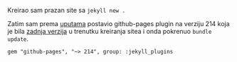 Kreirao sam prazan site sa `jekyll new .`

Zatim sam prema <a href="https://docs.github.com/en/pages/setting-up-a-github-pages-site-with-jekyll/creating-a-github-pages-site-with-jekyll#creating-a-repository-for-your-site">uputama</a> postavio github-pages plugin na verziju 214 koja je bila <a href="https://pages.github.com/versions/">zadnja verzija</a> u trenutku kreiranja sitea i onda pokrenuo `bundle update`.

```
gem "github-pages", "~> 214", group: :jekyll_plugins
```




